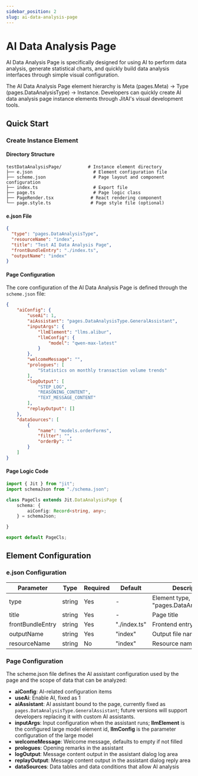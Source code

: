 ```yaml
---
sidebar_position: 2
slug: ai-data-analysis-page
---
```


# AI Data Analysis Page
AI Data Analysis Page is specifically designed for using AI to perform data analysis, generate statistical charts, and quickly build data analysis interfaces through simple visual configuration.

The AI Data Analysis Page element hierarchy is Meta (pages.Meta) → Type (pages.DataAnalysisType) → Instance. Developers can quickly create AI data analysis page instance elements through JitAI's visual development tools.

## Quick Start
### Create Instance Element
#### Directory Structure
```title="AI Data Analysis Page Instance Directory Structure"
testDataAnalysisPage/          # Instance element directory
├── e.json                       # Element configuration file
├── scheme.json                  # Page layout and component configuration
├── index.ts                     # Export file
├── page.ts                      # Page logic class
├── PageRender.tsx              # React rendering component
└── page.style.ts               # Page style file (optional)
```

#### e.json File
```json title="e.json Configuration Example"
{
  "type": "pages.DataAnalysisType",
  "resourceName": "index",
  "title": "Test AI Data Analysis Page",
  "frontBundleEntry": "./index.ts",
  "outputName": "index"
}
```

#### Page Configuration
The core configuration of the AI Data Analysis Page is defined through the `scheme.json` file:

```json title="scheme.json Basic Structure"
{
    "aiConfig": {
        "useAi": 1,
        "aiAssistant": "pages.DataAnalysisType.GeneralAssistant",
        "inputArgs": {
            "llmElement": "llms.alibur",
            "llmConfig": {
                "model": "qwen-max-latest"
            }
        },
        "welcomeMessage": "",
        "prologues": [
            "Statistics on monthly transaction volume trends"
        ],
        "logOutput": [
            "STEP_LOG",
            "REASONING_CONTENT",
            "TEXT_MESSAGE_CONTENT"
        ],
        "replayOutput": []
    },
    "dataSources": [
        {
            "name": "models.orderForms",
            "filter": "",
            "orderBy": ""
        }
    ]
}
```

#### Page Logic Code
```typescript title="page.ts Implementation Example"
import { Jit } from "jit";
import schemaJson from "./schema.json";

class PageCls extends Jit.DataAnalysisPage {
    schema: {
        aiConfig: Record<string, any>;
    } = schemaJson;

}

export default PageCls;
```

## Element Configuration
### e.json Configuration
| Parameter | Type | Required | Default | Description |
|-----------|------|----------|---------|-------------|
| type | string | Yes | - | Element type, fixed as "pages.DataAnalysisType" |
| title | string | Yes | - | Page title |
| frontBundleEntry | string | Yes | "./index.ts" | Frontend entry file path |
| outputName | string | Yes | "index" | Output file name |
| resourceName | string | No | "index" | Resource name |

### Page Configuration
The scheme.json file defines the AI assistant configuration used by the page and the scope of data that can be analyzed:

- **aiConfig**: AI-related configuration items
 - **useAi**: Enable AI, fixed as 1
 - **aiAssistant**: AI assistant bound to the page, currently fixed as `pages.DataAnalysisType.GeneralAssistant`; future versions will support developers replacing it with custom AI assistants.
 - **inputArgs**: Input configuration when the assistant runs; **llmElement** is the configured large model element id, **llmConfig** is the parameter configuration of the large model
 - **welcomeMessage**: Welcome message, defaults to empty if not filled
 - **prologues**: Opening remarks in the assistant
 - **logOutput**: Message content output in the assistant dialog log area
 - **replayOutput**: Message content output in the assistant dialog reply area
- **dataSources**: Data tables and data conditions that allow AI analysis

